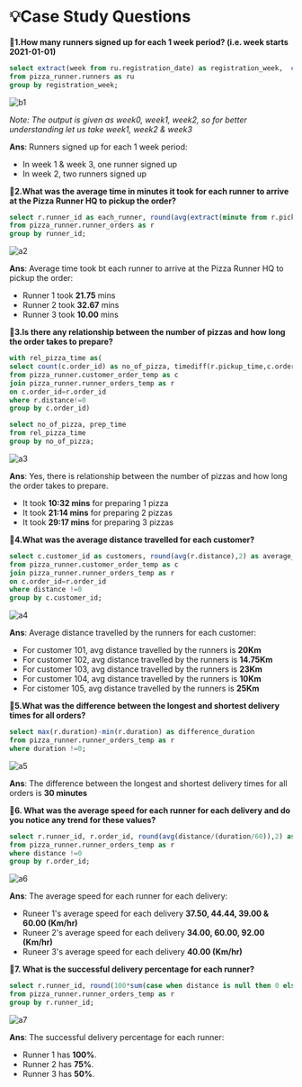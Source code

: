 # 💡Case Study Questions

**🍕1.How many runners signed up for each 1 week period? (i.e. week starts 2021-01-01)**
``` SQL
select extract(week from ru.registration_date) as registration_week,  count(runner_id) as runner_signed_up
from pizza_runner.runners as ru
group by registration_week;
```
![b1](https://user-images.githubusercontent.com/98269318/189396609-2007ca62-8e44-44dc-a83c-f7d91b2a7212.png)

*Note: The output is given as week0, week1, week2, so for better understanding let us take week1, week2 & week3*

**Ans**: Runners signed up for each 1 week period:
- In week 1 & week 3, one runner signed up
- In week 2, two runners signed up

**🍕2.What was the average time in minutes it took for each runner to arrive at the Pizza Runner HQ to pickup the order?**
``` SQL
select r.runner_id as each_runner, round(avg(extract(minute from r.pickup_time)),2) as avg_pickup_time
from pizza_runner.runner_orders as r
group by runner_id;
```
![a2](https://user-images.githubusercontent.com/98269318/189721314-6d78df7c-49ef-4844-82b2-22f2afecbea9.png)

**Ans**: Average time took bt each runner to arrive at the Pizza Runner HQ to pickup the order:
- Runner 1 took **21.75** mins
- Runner 2 took **32.67** mins
- Runner 3 took **10.00** mins

**🍕3.Is there any relationship between the number of pizzas and how long the order takes to prepare?**
``` SQL
with rel_pizza_time as(
select count(c.order_id) as no_of_pizza, timediff(r.pickup_time,c.order_time) as prep_time,c.order_id,c.order_time,r.pickup_time
from pizza_runner.customer_order_temp as c
join pizza_runner.runner_orders_temp as r
on c.order_id=r.order_id
where r.distance!=0
group by c.order_id)

select no_of_pizza, prep_time
from rel_pizza_time
group by no_of_pizza;
``` 
![a3](https://user-images.githubusercontent.com/98269318/189722020-160377b3-db72-4a1e-9e13-33c2d364f3ec.png)

**Ans**: Yes, there is relationship between the number of pizzas and how long the order takes to prepare.
- It took **10:32 mins** for preparing 1 pizza
- It took **21:14 mins** for preparing 2 pizzas
- It took **29:17 mins** for preparing 3 pizzas

**🍕4.What was the average distance travelled for each customer?**
``` SQL
select c.customer_id as customers, round(avg(r.distance),2) as average_distance
from pizza_runner.customer_order_temp as c
join pizza_runner.runner_orders_temp as r
on c.order_id=r.order_id
where distance !=0
group by c.customer_id;
```
![a4](https://user-images.githubusercontent.com/98269318/189723816-ed38f2fc-b82c-40f2-88bb-9c4b3e738486.png)

**Ans**: Average distance travelled by the runners for each customer:
- For customer 101, avg distance travelled by the runners is **20Km** 
- For customer 102, avg distance travelled by the runners is **14.75Km**
- For customer 103, avg distance travelled by the runners is **23Km**
- For customer 104, avg distance travelled by the runners is **10Km**
- For cistomer 105, avg distance travelled by the runners is **25Km**

**🍕5.What was the difference between the longest and shortest delivery times for all orders?**
``` SQL
select max(r.duration)-min(r.duration) as difference_duration
from pizza_runner.runner_orders_temp as r
where duration !=0;
```
![a5](https://user-images.githubusercontent.com/98269318/189972232-09ad70b2-e5b2-43a8-a010-9173e57171ea.png)

**Ans**: The difference between the longest and shortest delivery times for all orders is **30 minutes**

**🍕6. What was the average speed for each runner for each delivery and do you notice any trend for these values?**
``` SQL
select r.runner_id, r.order_id, round(avg(distance/(duration/60)),2) as average_speed
from pizza_runner.runner_orders_temp as r
where distance !=0
group by r.order_id;
```
![a6](https://user-images.githubusercontent.com/98269318/189973248-a48df61d-c5e5-4e15-b87f-d61fd160cbdb.png)

**Ans**: The average speed for each runner for each delivery:
- Runeer 1's average speed for each delivery **37.50, 44.44, 39.00 & 60.00 (Km/hr)**
- Runeer 2's average speed for each delivery **34.00, 60.00, 92.00 (Km/hr)**
- Runeer 3's average speed for each delivery **40.00 (Km/hr)**

**🍕7. What is the successful delivery percentage for each runner?**
``` SQL
select r.runner_id, round(100*sum(case when distance is null then 0 else 1 end)/count(*),0) as success_percentage
from pizza_runner.runner_orders_temp as r
group by r.runner_id;
```
![a7](https://user-images.githubusercontent.com/98269318/189977847-db3f1b13-1403-43a7-aeb5-338668d8ff9c.png)

 **Ans**: The successful delivery percentage for each runner:
 - Runner 1 has **100%**.
 - Runner 2 has **75%**.
 - Runner 3 has **50%**.

